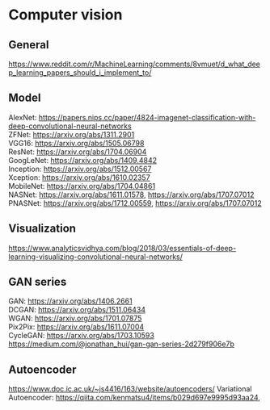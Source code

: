 # Computer vision


## General 
https://www.reddit.com/r/MachineLearning/comments/8vmuet/d_what_deep_learning_papers_should_i_implement_to/<br>


## Model
AlexNet: https://papers.nips.cc/paper/4824-imagenet-classification-with-deep-convolutional-neural-networks<br>
ZFNet: https://arxiv.org/abs/1311.2901<br>
VGG16: https://arxiv.org/abs/1505.06798<br>
ResNet: https://arxiv.org/abs/1704.06904<br>
GoogLeNet: https://arxiv.org/abs/1409.4842<br>
Inception: https://arxiv.org/abs/1512.00567<br>
Xception: https://arxiv.org/abs/1610.02357<br>
MobileNet: https://arxiv.org/abs/1704.04861<br>
NASNet: https://arxiv.org/abs/1611.01578, https://arxiv.org/abs/1707.07012<br>
PNASNet: https://arxiv.org/abs/1712.00559, https://arxiv.org/abs/1707.07012<br>


## Visualization 
https://www.analyticsvidhya.com/blog/2018/03/essentials-of-deep-learning-visualizing-convolutional-neural-networks/<br>


## GAN series
GAN: https://arxiv.org/abs/1406.2661<br>
DCGAN: https://arxiv.org/abs/1511.06434<br>
WGAN: https://arxiv.org/abs/1701.07875<br>
Pix2Pix: https://arxiv.org/abs/1611.07004<br>
CycleGAN: https://arxiv.org/abs/1703.10593<br>
https://medium.com/@jonathan_hui/gan-gan-series-2d279f906e7b<br>


## Autoencoder
https://www.doc.ic.ac.uk/~js4416/163/website/autoencoders/
Variational Autoencoder: https://qiita.com/kenmatsu4/items/b029d697e9995d93aa24, 
